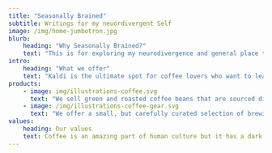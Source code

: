 ```yaml
---
title: "Seasonally Brained"
subtitle: Writings for my neuordivergent Self 
image: /img/home-jumbotron.jpg
blurb:
    heading: "Why Seasonally Brained?"
    text: "This is for exploring my neurodivergence and general place to start writing. My next season is one reflection & action, starting to practice the practice of writing, whatever season I'm in at the time. Listening to Seth Godin's advice, "If it doesn't ship, it doesn't exist.""
intro:
    heading: "What we offer"
    text: "Kaldi is the ultimate spot for coffee lovers who want to learn about their java’s origin and support the farmers that grew it. We take coffee production, roasting and brewing seriously and we’re glad to pass that knowledge to anyone."
products:
    - image: img/illustrations-coffee.svg
      text: "We sell green and roasted coffee beans that are sourced directly from independent farmers and farm cooperatives. We’re proud to offer a variety of coffee beans grown with great care for the environment and local communities. Check our post or contact us directly for current availability."
    - image: /img/illustrations-coffee-gear.svg
      text: "We offer a small, but carefully curated selection of brewing gear and tools for every taste and experience level. No matter if you roast your own beans or just bought your first french press, you’ll find a gadget to fall in love with in our shop."
values:
    heading: Our values
    text: Coffee is an amazing part of human culture but it has a dark side too – one of colonialism and mindless abuse of natural resources and human lives. We want to turn this around and return the coffee trade to the drink’s exhilarating, empowering and unifying nature.
---
```


